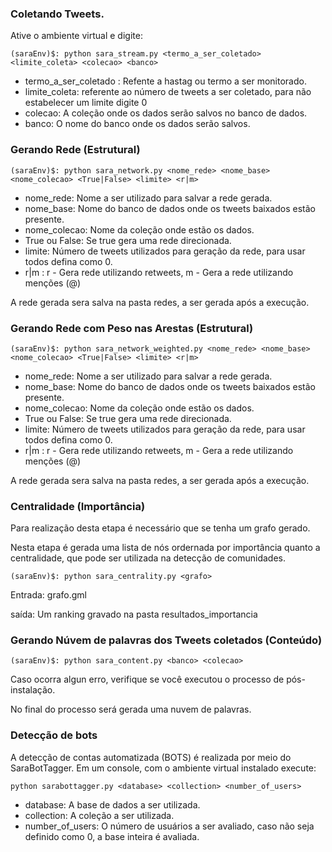 ###  Coletando Tweets.

Ative o ambiente virtual e digite:

``` shell
(saraEnv)$: python sara_stream.py <termo_a_ser_coletado> <limite_coleta> <colecao> <banco>
```

- termo_a_ser_coletado : Refente a hastag ou termo a ser monitorado.
- limite_coleta: referente ao número de tweets a ser coletado, para não estabelecer um limite digite 0
- colecao: A coleção onde os dados serão salvos no banco de dados.
- banco: O nome do banco onde os dados serão salvos.


### Gerando Rede (Estrutural)

``` shell
(saraEnv)$: python sara_network.py <nome_rede> <nome_base> <nome_colecao> <True|False> <limite> <r|m>
```
- nome_rede: Nome a ser utilizado para salvar a rede gerada.
- nome_base: Nome do banco de dados onde os tweets baixados estão presente.
- nome_colecao: Nome da coleção onde estão os dados.
- True ou False: Se true gera uma rede direcionada.
- limite: Número de tweets utilizados para geração da rede, para usar todos defina como 0.
- r|m : r - Gera rede utilizando retweets, m - Gera a rede utilizando menções (@)

A rede gerada sera salva na pasta redes, a ser gerada após a execução.

### Gerando Rede com Peso nas Arestas (Estrutural)

``` shell
(saraEnv)$: python sara_network_weighted.py <nome_rede> <nome_base> <nome_colecao> <True|False> <limite> <r|m>
```
- nome_rede: Nome a ser utilizado para salvar a rede gerada.
- nome_base: Nome do banco de dados onde os tweets baixados estão presente.
- nome_colecao: Nome da coleção onde estão os dados.
- True ou False: Se true gera uma rede direcionada.
- limite: Número de tweets utilizados para geração da rede, para usar todos defina como 0.
- r|m : r - Gera rede utilizando retweets, m - Gera a rede utilizando menções (@)

A rede gerada sera salva na pasta redes, a ser gerada após a execução.

### Centralidade (Importância)

Para realização desta etapa é necessário que se tenha um grafo gerado.

Nesta etapa é gerada uma lista de nós ordernada por importância quanto a centralidade, que pode ser utilizada na detecção de comunidades.

``` shell
(saraEnv)$: python sara_centrality.py <grafo>
```

Entrada: grafo.gml

saída: Um ranking gravado na pasta resultados_importancia

### Gerando Núvem de palavras dos Tweets coletados (Conteúdo)

``` shell
(saraEnv)$: python sara_content.py <banco> <colecao>
```

Caso ocorra algun erro, verifique se você executou o processo de pós-instalação.

No final do processo será gerada uma nuvem de palavras.

### Detecção de bots

A detecção de contas automatizada (BOTS) é realizada por meio do SaraBotTagger.
Em um console, com o ambiente virtual instalado execute:

``` console
python sarabottagger.py <database> <collection> <number_of_users>
```

- database: A base de dados a ser utilizada.
- collection: A coleção a ser utilizada.
- number_of_users: O número de usuários a ser avaliado, caso não seja definido
como 0, a base inteira é avaliada.
